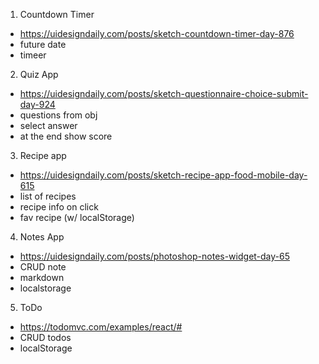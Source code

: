 1. Countdown Timer

- https://uidesigndaily.com/posts/sketch-countdown-timer-day-876
- future date
- timeer

2. Quiz App


- https://uidesigndaily.com/posts/sketch-questionnaire-choice-submit-day-924
- questions from obj
- select answer
- at the end show score

3. Recipe app

- https://uidesigndaily.com/posts/sketch-recipe-app-food-mobile-day-615
- list of recipes
- recipe info on click
- fav recipe (w/ localStorage)

4. Notes App

- https://uidesigndaily.com/posts/photoshop-notes-widget-day-65
- CRUD note
- markdown
- localstorage

5. ToDo

- https://todomvc.com/examples/react/#
- CRUD todos
- localStorage